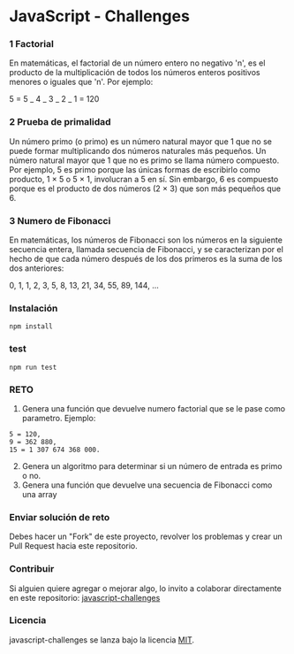# JavaScript - Challenges

### 1 Factorial

En matemáticas, el factorial de un número entero no negativo 'n', es el producto de la multiplicación de todos los números enteros positivos menores o iguales que 'n'. Por ejemplo:

5 = 5 _ 4 _ 3 _ 2 _ 1 = 120

### 2 Prueba de primalidad

Un número primo (o primo) es un número natural mayor que 1 que no se puede formar multiplicando dos números naturales más pequeños. Un número natural mayor que 1 que no es primo se llama número compuesto. Por ejemplo, 5 es primo porque las únicas formas de escribirlo como producto, 1 × 5 o 5 × 1, involucran a 5 en sí. Sin embargo, 6 es compuesto porque es el producto de dos números (2 × 3) que son más pequeños que 6.

### 3 Numero de Fibonacci

En matemáticas, los números de Fibonacci son los números en la siguiente secuencia entera, llamada secuencia de Fibonacci, y se caracterizan por el hecho de que cada número después de los dos primeros es la suma de los dos anteriores:

0, 1, 1, 2, 3, 5, 8, 13, 21, 34, 55, 89, 144, ...

### Instalación

```
npm install
```

### test

```
npm run test
```

### RETO

1. Genera una función que devuelve numero factorial que se le pase como parametro. Ejemplo:

```
5 = 120,
9 = 362 880,
15 = 1 307 674 368 000.
```

2. Genera un algoritmo para determinar si un número de entrada es primo o no.
3. Genera una función que devuelve una secuencia de Fibonacci como una array

### Enviar solución de reto

Debes hacer un "Fork" de este proyecto, revolver los problemas y crear un Pull Request hacia este repositorio.

### Contribuir

Si alguien quiere agregar o mejorar algo, lo invito a colaborar directamente en este repositorio: [javascript-challenges](https://github.com/platzimaster/gndx/javascript-challenges)

### Licencia

javascript-challenges se lanza bajo la licencia [MIT](https://opensource.org/licenses/MIT).
